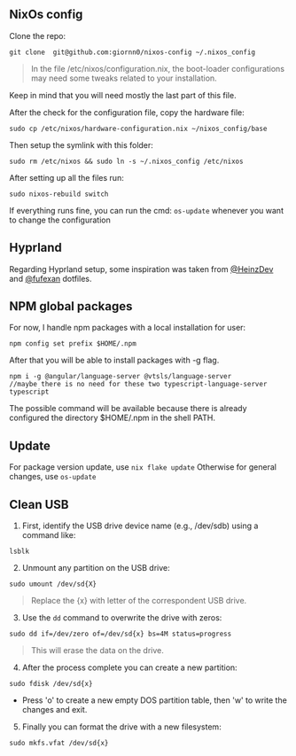 ## NixOs config

Clone the repo:

```
git clone  git@github.com:giornn0/nixos-config ~/.nixos_config
```

> In the file /etc/nixos/configuration.nix, the boot-loader configurations
> may need some tweaks related to your installation.

Keep in mind that you will need mostly the last part of this file.

After the check for the configuration file, copy the hardware file:

```
sudo cp /etc/nixos/hardware-configuration.nix ~/nixos_config/base
```

Then setup the symlink with this folder:

```
sudo rm /etc/nixos && sudo ln -s ~/.nixos_config /etc/nixos
```

After setting up all the files run:

```
sudo nixos-rebuild switch
```

If everything runs fine, you can run the cmd: `os-update` whenever you want to change the configuration

## Hyprland

Regarding Hyprland setup, some inspiration was taken from [@HeinzDev](https://github.com/HeinzDev/Hyprland-dotfiles) and [@fufexan](https://github.com/fufexan/dotfiles/tree/main/home) dotfiles.

## NPM global packages

For now, I handle npm packages with a local installation for user:

```
npm config set prefix $HOME/.npm
```

After that you will be able to install packages with -g flag.

```
npm i -g @angular/language-server @vtsls/language-server
//maybe there is no need for these two typescript-language-server typescript
```

The possible command will be available because there is already configured the directory
$HOME/.npm in the shell PATH.

## Update

For package version update, use `nix flake update`
Otherwise for general changes, use `os-update`

## Clean USB

1. First, identify the USB drive device name (e.g., /dev/sdb) using a command like:

```
lsblk
```

2. Unmount any partition on the USB drive:

```
sudo umount /dev/sd{X}
```

> Replace the {x} with letter of the correspondent USB drive.

3. Use the `dd` command to overwrite the drive with zeros:

```
sudo dd if=/dev/zero of=/dev/sd{x} bs=4M status=progress
```

> This will erase the data on the drive.

4. After the process complete you can create a new partition:

```
sudo fdisk /dev/sd{x}
```

- Press 'o' to create a new empty DOS partition table, then 'w' to write the changes and exit.

5. Finally you can format the drive with a new filesystem:

```
sudo mkfs.vfat /dev/sd{x}
```
